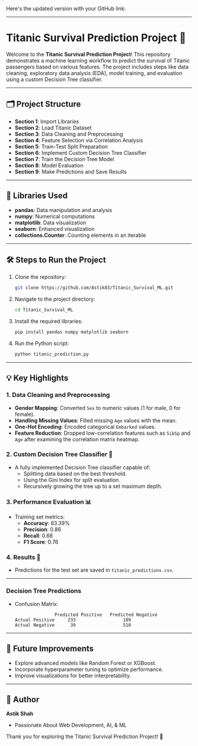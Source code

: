 Here's the updated version with your GitHub link:

---

# Titanic Survival Prediction Project 🚢

Welcome to the **Titanic Survival Prediction Project**! This repository demonstrates a machine learning workflow to predict the survival of Titanic passengers based on various features. The project includes steps like data cleaning, exploratory data analysis (EDA), model training, and evaluation using a custom Decision Tree classifier.

---

## 🗂️ Project Structure

- **Section 1**: Import Libraries
- **Section 2**: Load Titanic Dataset
- **Section 3**: Data Cleaning and Preprocessing
- **Section 4**: Feature Selection via Correlation Analysis
- **Section 5**: Train-Test Split Preparation
- **Section 6**: Implement Custom Decision Tree Classifier
- **Section 7**: Train the Decision Tree Model
- **Section 8**: Model Evaluation
- **Section 9**: Make Predictions and Save Results

---

## 🔧 Libraries Used

- **pandas**: Data manipulation and analysis
- **numpy**: Numerical computations
- **matplotlib**: Data visualization
- **seaborn**: Enhanced visualization
- **collections.Counter**: Counting elements in an iterable

---

## 🛠️ Steps to Run the Project

1. Clone the repository:

   ```bash
   git clone https://github.com/Astik83/Titanic_Survival_ML.git
   ```

2. Navigate to the project directory:

   ```bash
   cd Titanic_Survival_ML
   ```

3. Install the required libraries:

   ```bash
   pip install pandas numpy matplotlib seaborn
   ```

4. Run the Python script:

   ```bash
   python titanic_prediction.py
   ```

---

## 💡 Key Highlights

### 1. **Data Cleaning and Preprocessing**

- **Gender Mapping**: Converted `Sex` to numeric values (1 for male, 0 for female).
- **Handling Missing Values**: Filled missing `Age` values with the mean.
- **One-Hot Encoding**: Encoded categorical `Embarked` values.
- **Feature Reduction**: Dropped low-correlation features such as `SibSp` and `Age` after examining the correlation matrix heatmap.

### 2. **Custom Decision Tree Classifier** 🌳

- A fully implemented Decision Tree classifier capable of:
  - Splitting data based on the best threshold.
  - Using the Gini Index for split evaluation.
  - Recursively growing the tree up to a set maximum depth.

### 3. **Performance Evaluation** 📊

- Training set metrics:
  - **Accuracy**: 83.39%
  - **Precision**: 0.86
  - **Recall**: 0.68
  - **F1 Score**: 0.76

### 4. **Results** 📂

- Predictions for the test set are saved in `titanic_predictions.csv`.

---

### Decision Tree Predictions

- Confusion Matrix:
  ```
                 Predicted Positive   Predicted Negative
  Actual Positive     233                  109
  Actual Negative      39                  510
  ```

---

## 🚀 Future Improvements

- Explore advanced models like Random Forest or XGBoost.
- Incorporate hyperparameter tuning to optimize performance.
- Improve visualizations for better interpretability.

---

## 📝 Author

**Astik Shah**

- Passionate About Web Development, AI, & ML

Thank you for exploring the Titanic Survival Prediction Project! 🌟
